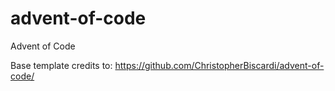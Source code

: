 # advent-of-code
Advent of Code


Base template credits to:
https://github.com/ChristopherBiscardi/advent-of-code/
